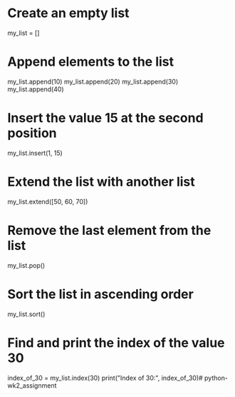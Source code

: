 # Create an empty list
my_list = []
# Append elements to the list
my_list.append(10)
my_list.append(20)
my_list.append(30)
my_list.append(40)

# Insert the value 15 at the second position
my_list.insert(1, 15)

# Extend the list with another list
my_list.extend([50, 60, 70])

# Remove the last element from the list
my_list.pop()

# Sort the list in ascending order
my_list.sort()

# Find and print the index of the value 30
index_of_30 = my_list.index(30)
print("Index of 30:", index_of_30)# python-wk2_assignment